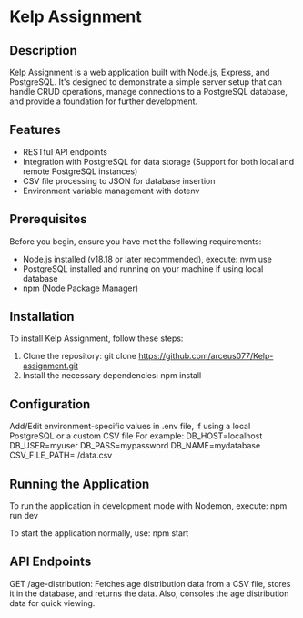 # Kelp Assignment

## Description
Kelp Assignment is a web application built with Node.js, Express, and PostgreSQL. It's designed to demonstrate a simple server setup that can handle CRUD operations, manage connections to a PostgreSQL database, and provide a foundation for further development.

## Features
- RESTful API endpoints
- Integration with PostgreSQL for data storage (Support for both local and remote PostgreSQL instances)
- CSV file processing to JSON for database insertion
- Environment variable management with dotenv

## Prerequisites
Before you begin, ensure you have met the following requirements:
- Node.js installed (v18.18 or later recommended), execute:
    nvm use
- PostgreSQL installed and running on your machine if using local database
- npm (Node Package Manager)

## Installation
To install Kelp Assignment, follow these steps:

1. Clone the repository:
    git clone https://github.com/arceus077/Kelp-assignment.git
2. Install the necessary dependencies:
    npm install

## Configuration
Add/Edit environment-specific values in .env file, if using a local PostgreSQL or a custom CSV file
For example:
    DB_HOST=localhost
    DB_USER=myuser
    DB_PASS=mypassword
    DB_NAME=mydatabase
    CSV_FILE_PATH=./data.csv

## Running the Application
To run the application in development mode with Nodemon, execute:
    npm run dev

To start the application normally, use:
    npm start

## API Endpoints
GET /age-distribution: Fetches age distribution data from a CSV file, stores it in the database, and returns the data. Also, consoles the age distribution data for quick viewing.
